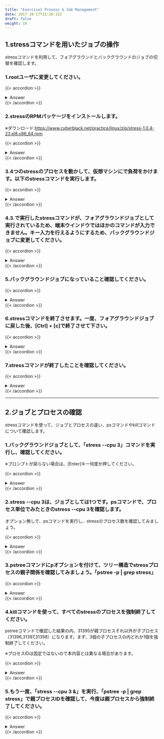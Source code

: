 ```yaml
---
title: "Exercise1 Prosess & Job Management"
date: 2017-10-17T15:26:15Z
draft: false
weight: 10
---
```


## 1.stressコマンドを用いたジョブの操作

stressコマンドを利用して、フォアグラウンドとバックグラウンドのジョブの切替を確認します。

### 1.rootユーザに変更してください。

{{< accordion >}}
<details style="margin-top: 10px;">
<summary>Answer</summary>
<div>
<pre>
$ su -
パスワード:tokyoec
#
</pre>
</div>
</details>
{{< /accordion >}}

### 2.stressのRPMパッケージをインストールします。

※ダウンロード:https://www.cyberblack.net/practice/linux/zip/stress-1.0.4-23.el8.x86_64.rpm

{{< accordion >}}
<details style="margin-top: 10px;">
<summary>Answer</summary>
<div>
<pre>
# wget https://www.cyberblack.net/practice/linux/zip/stress-1.0.4-23.el8.x86_64.rpm
--2020-02-02 20:23:05--  https://www.cyberblack.net/practice/linux/zip/stress-1.0.4-23.el8.x86_64.rpm
www.cyberblack.net (www.cyberblack.net) をDNSに問いあわせています... 185.199.108.153, 185.199.109.153, 185.199.110.153, ...
www.cyberblack.net (www.cyberblack.net)|185.199.108.153|:443 に接続して います... 接続しました。
HTTP による接続要求を送信しました、応答を待っています... 200 OK
長さ: 39652 (39K) [application/x-redhat-package-manager]
`stress-1.0.4-23.el8.x86_64.rpm' に保存中
  
stress-1.0.4-23.el8 100%[===================>]  38.72K  77.5KB/s 時間 0.5s
  
2020-02-02 20:23:06 (77.5 KB/s) - `stress-1.0.4-23.el8.x86_64.rpm' へ保存完了 [39652/39652]
# rpm -Uvh stress-1.0.4-23.el8.x86_64.rpm
警告: stress-1.0.4-23.el8.x86_64.rpm: ヘッダー V4 RSA/SHA256 Signature、鍵 ID e755cc63: NOKEY
Verifying...                          ################################# [100%]
準備しています...              ################################# [100%]
更新中 / インストール中...
   1:stress-1.0.4-23.el8              ################################# [100%]
# rpm -qa | grep stress
stress-1.0.4-23.el8.x86_64
</pre>
</div>
</details>
{{< /accordion >}}

### 3.4つのstressのプロセスを動かして、仮想マシンにで負荷をかけます。以下のstressコマンドを実行します。

{{< accordion >}}
<details style="margin-top: 10px;">
<summary>Answer</summary>
<div>
<pre>
# stress --cpu 3
stress: info: [30808] dispatching hogs: 3 cpu, 0 io, 0 vm, 0 hdd
</pre>
</div>
</details>
{{< /accordion >}}

### 4.3.で実行したstressコマンドが、フォアグラウンドジョブとして実行されているため、端末ウインドウではほかのコマンドが入力できません。キー入力を行えるようにするため、バックグラウンドジョブに変更してください。

{{< accordion >}}
<details style="margin-top: 10px;">
<summary>Answer</summary>
<div>
<pre>
# stress --cpu 3
stress: info: [30808] dispatching hogs: 3 cpu, 0 io, 0 vm, 0 hdd
<font color="Red">//[Ctrl]+[z]キーを入力</font>
^Z
[1]+  停止                  stress --cpu 3
</pre>

<pre>
# jobs
# bg %1
[1]+ stress --cpu 3 &
</pre>
</div>
</details>
{{< /accordion >}}

### 5.バックグラウンドジョブになっていること確認してください。

{{< accordion >}}
<details style="margin-top: 10px;">
<summary>Answer</summary>
<div>
<pre>
# jobs
[1]+  実行中               stress --cpu 3 &
</pre>
</div>
</details>
{{< /accordion >}}

### 6.stressコマンドを終了させます。一度、フォアグラウンドジョブに戻した後、[Ctrl] + [c]で終了させて下さい。

{{< accordion >}}
<details style="margin-top: 10px;">
<summary>Answer</summary>
<div>
<pre>
# fg %1
<font color="Red">//[Ctrl]+[c]を入力</font>
stress --cpu 3
^C
#
</pre>
</div>
</details>
{{< /accordion >}}

### 7.stressコマンドが終了したことを確認してください。

{{< accordion >}}
<details style="margin-top: 10px;">
<summary>Answer</summary>
<div>
<pre>
# jobs <font color="Red">//何も表示されなければ正常に終了しています。</font>
</pre>
</div>
</details>
{{< /accordion >}}

***

## 2.ジョブとプロセスの確認

stressコマンドを使って、ジョブとプロセスの違い、psコマンドやkillコマンドについて確認します。

### 1.バックグラウンドジョブとして、「stress --cpu 3」コマンドを実行し、確認してください。

※プロンプトが戻らない場合は、[Enter]キー何度か押してください。

{{< accordion >}}
<details style="margin-top: 10px;">
<summary>Answer</summary>
<div>
<pre>
# stress --cpu 3 &
[1] 31056
# stress: info: [31056] dispatching hogs: 3 cpu, 0 io, 0 vm, 0 hdd
<font color="Red">//[Enter]キーを押してプロンプトをfgにします。</font>
#
</pre>

<pre>
# jobs
[1]+  実行中               stress --cpu 3 &
</pre>
</div>
</details>
{{< /accordion >}}

### 2.stress --cpu 3は、ジョブとしては1つです。psコマンドで、プロセス単位でみたときのstress --cpu 3を確認します。

オプション無しで、psコマンドを実行し、stressのプロセス数を確認してみましょう。

{{< accordion >}}
<details style="margin-top: 10px;">
<summary>Answer</summary>
<div>
<pre>
# ps
  PID TTY          TIME CMD
 2424 pts/0    00:00:00 su
 2430 pts/0    00:00:00 bash
31056 pts/0    00:00:00 stress
31057 pts/0    00:02:17 stress
31058 pts/0    00:02:17 stress
31059 pts/0    00:02:17 stress
31119 pts/0    00:00:00 ps

<font color="Red">//psコマンドを実行すると、右端にstressと表示されている行が4行表示されるはずです。これは、stressのプロセスとしては4つ動作していることを表しています。
「stress --cpu 3」は、stressのプロセスを3つ起動するコマンドですが、プロセスが1つ多くあります。内訳は、親プロセス1 + 子プロセス3になります。</font>
</pre>
</div>
</details>
{{< /accordion >}}

### 3.pstreeコマンドにpオプションを付けて、ツリー構造でstressプロセスの親子関係を確認してみましょう。「pstree -p | grep stress」

{{< accordion >}}
<details style="margin-top: 10px;">
<summary>Answer</summary>
<div>
<pre>
# pstree -p | grep stress
  |                                                                           `-stress(31395)-+-stress(31396)
  |                                                                                           |-stress(31397)
  |                                                                                           `-stress(31398)
</pre>
</div>
</details>
{{< /accordion >}}

### 4.killコマンドを使って、すべてのstressのプロセスを強制終了してください。

pstreeコマンドで確認した結果の内、31395が親プロセスそれ以外が子プロセス（31396,31397,31398）になります。まず、3個の子プロセスの内どれか1個を強制終了してください。

※プロセスIDは固定ではないので本内容とは異なる場合があります。

{{< accordion >}}
<details style="margin-top: 10px;">
<summary>Answer</summary>
<div>
<pre>
# kill 31397
stress: FAIL: [31395] (415) <-- worker 31397 got signal 15
stress: WARN: [31395] (417) now reaping child worker processes
stress: FAIL: [31395] (451) failed run completed in 429s
<font color="Red">//[Enter]キーを入力</font>
[1]+  終了 1                stress --cpu 3

<font color="Red">//子プロセスを強制終了させることによる忠告が出て、親プロセスと他の子プロセスと共に終了となります。</font>
</pre>

<pre>
# ps
PID TTY          TIME CMD
2424 pts/0    00:00:00 su
2430 pts/0    00:00:00 bash
31459 pts/0    00:00:00 ps
</pre>
</div>
</details>
{{< /accordion >}}

### 5.もう一度、「stress --cpu 3 &」を実行、「pstree -p | grep stress」で親プロセスIDを確認して、今度は親プロセスから強制終了してください。

{{< accordion >}}
<details style="margin-top: 10px;">
<summary>Answer</summary>
<div>
<pre>
# stress --cpu 3 &
[1] 31546
# stress: info: [31546] dispatching hogs: 3 cpu, 0 io, 0 vm, 0 hdd
<font color="Red">//[Enter]キーを入力</font>
</pre>

<pre>
# pstree -p | grep stress
|                                                                           `-stress(31546)-+-stress(31547)
|                                                                                           |-stress(31548)
|                                                                                           `-stress(31549)
# kill 31546
# ps
  PID TTY          TIME CMD
 2424 pts/0    00:00:00 su
 2430 pts/0    00:00:00 bash
31547 pts/0    00:01:17 stress
31548 pts/0    00:01:17 stress
31549 pts/0    00:01:17 stress
31579 pts/0    00:00:00 ps

<font color="Red">//親プロセスを強制終了すると、子プロセスも含めて強制終了されません。子プロセスは親プロセスがなくなると、子プロセス自体が単体のプロセスに変わります。以前はこういう仕組みがなく、子プロセスがゾンビプロセスとして残ってしまうことがありました。</font>
</pre>

<pre>
<font color="Red">//全プロセスを終了する場合は、各プロセスIDでkillコマンドを実行します。</font>
# kill 31547 31548 31549
# pstree -p | grep stress
# ps
PID TTY          TIME CMD
2424 pts/0    00:00:00 su
2430 pts/0    00:00:00 bash
31617 pts/0    00:00:00 ps
</pre>
</div>
</details>
{{< /accordion >}}

